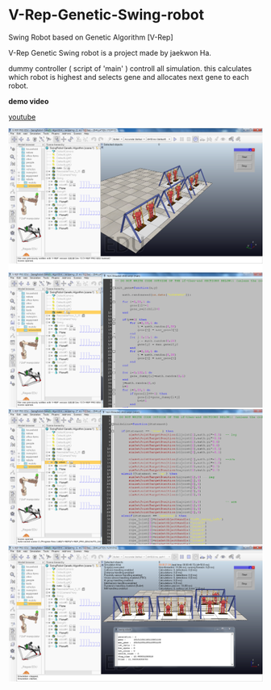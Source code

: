 # V-Rep-Genetic-Swing-robot
Swing Robot based on Genetic Algorithm [V-Rep]

V-Rep Genetic Swing robot is a project made by jaekwon Ha.

dummy controller ( script of 'main' ) controll all simulation.
this calculates which robot is highest and selects gene and allocates next gene to each robot.

**demo video**

[youtube](https://www.youtube.com/watch?v=fXgcp6ZRCrE)


![foreground](./img/foreground.png)
![main](./img/main.png)
![robot](./img/robot.png)
![simulation](./img/simulation.png)

